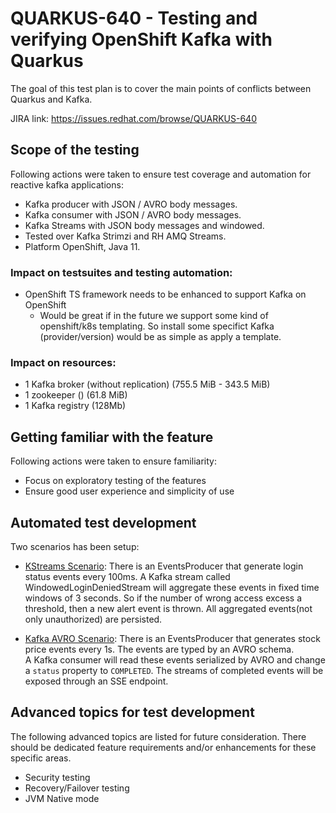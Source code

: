 # QUARKUS-640 - Testing and verifying OpenShift Kafka with Quarkus

The goal of this test plan is to cover the main points of conflicts between Quarkus and Kafka. 

JIRA link: https://issues.redhat.com/browse/QUARKUS-640

## Scope of the testing
Following actions were taken to ensure test coverage and automation for reactive kafka applications:
 - Kafka producer with JSON / AVRO body messages.
 - Kafka consumer with JSON / AVRO body messages.
 - Kafka Streams with JSON body messages and windowed.
 - Tested over Kafka Strimzi and RH AMQ Streams.
 - Platform OpenShift, Java 11.

### Impact on testsuites and testing automation:
 - OpenShift TS framework needs to be enhanced to support Kafka on OpenShift
   - Would be great if in the future we support some kind of openshift/k8s templating. So install some specifict Kafka (provider/version) would be as simple as apply a template. 

### Impact on resources:
 - 1 Kafka broker (without replication) (755.5 MiB - 343.5 MiB)
 - 1 zookeeper () (61.8 MiB)
 - 1 Kafka registry (128Mb)

## Getting familiar with the feature
Following actions were taken to ensure familiarity:
 - Focus on exploratory testing of the features
 - Ensure good user experience and simplicity of use

## Automated test development

Two scenarios has been setup:
- [KStreams Scenario](https://github.com/quarkus-qe/quarkus-openshift-test-suite/tree/master/messaging/kafka-streams-reactive-messaging): There is an EventsProducer that generate login status events every 100ms. A Kafka stream called WindowedLoginDeniedStream will aggregate these events in fixed time windows of 3 seconds. So if the number of wrong access excess a threshold, then a new alert event is thrown. All aggregated events(not only unauthorized) are persisted.

- [Kafka AVRO Scenario](https://github.com/quarkus-qe/quarkus-openshift-test-suite/pull/140): There is an EventsProducer that generates stock price events every 1s. The events are typed by an AVRO schema.  
A Kafka consumer will read these events serialized by AVRO and change a `status` property to `COMPLETED`. 
The streams of completed events will be exposed through an SSE endpoint.

## Advanced topics for test development
The following advanced topics are listed for future consideration. There should be dedicated feature requirements and/or enhancements for these specific areas.
 - Security testing
 - Recovery/Failover testing
 - JVM Native mode